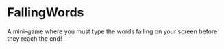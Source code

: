 # FallingWords
 A mini-game where you must type the words falling on your screen before they reach the end!
